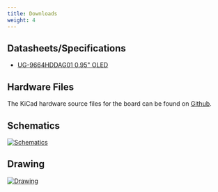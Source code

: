 ```yaml
---
title: Downloads
weight: 4
---
```


## Datasheets/Specifications
- [UG-9664HDDAG01 0.95" OLED](https://datasheet.lcsc.com/szlcsc/1810010411_UG-Univision-Semicon-UG-9664HDDAG01_C127326.pdf)

## Hardware Files
The KiCad hardware source files for the board can be found on [Github](https://github.com/arturo182/pmod_rgb_oled_0.95in).

## Schematics

<div class="container">

[![Schematics](/docs/oled-pmod/schematics_oled_pmod.png)](/docs/oled-pmod/schematics_oled_pmod.png)

</div>

## Drawing

<div class="container">

[![Drawing](/docs/oled-pmod/drawing_oled_pmod.png)](/docs/oled-pmod/drawing_oled_pmod.png)

</div>
